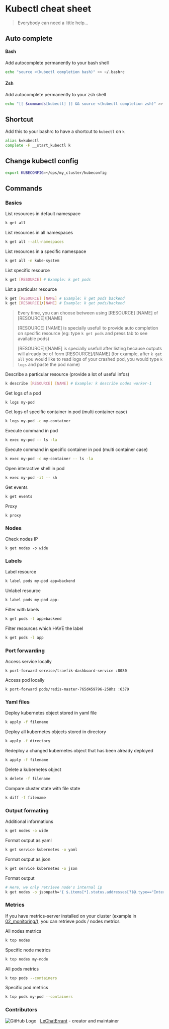 # Kubectl cheat sheet

> Everybody can need a little help...

## Auto complete

#### Bash

Add autocomplete permanently to your bash shell

```bash
echo "source <(kubectl completion bash)" >> ~/.bashrc
```

#### Zsh

Add autocomplete permanently to your zsh shell

```bash
echo "[[ $commands[kubectl] ]] && source <(kubectl completion zsh)" >> ~/.zshrc
```

## Shortcut

Add this to your bashrc to have a shortcut to  `kubectl` on `k`

```bash
alias k=kubectl
complete -F __start_kubectl k
```

## Change kubectl config

```bash
export KUBECONFIG=~/ops/my_cluster/kubeconfig
```

## Commands

### Basics

List resources in default namespace

```bash
k get all
```

List resources in all namespaces

```bash
k get all --all-namespaces
```

List resources in a specific namespace

```bash
k get all -n kube-system
```

List specific resource

```bash
k get [RESOURCE] # Example: k get pods
```

List a particular resource

```bash
k get [RESOURCE] [NAME] # Example: k get pods backend
k get [RESOURCE]/[NAME] # Example: k get pods/backend
```

> Every time, you can choose between using [RESOURCE] [NAME] of [RESOURCE]/[NAME]
>
> [RESOURCE] [NAME] is specially usefull to provide auto completion on specific resource (eg: type `k get pods` and press tab to see available pods)
>
> [RESOURCE]/[NAME] is specially usefull after listing because outputs will already be of form [RESOURCE]/[NAME] (for example, after `k get all` you would like to read logs of your crashed pod, you would type `k logs` and paste the pod name)

Describe a particular resource (provide a lot of useful infos)

```bash
k describe [RESOURCE] [NAME] # Example: k describe nodes worker-1
```

Get logs of a pod

```bash
k logs my-pod
```

Get logs of specific container in pod (multi container case)

```bash
k logs my-pod -c my-container
```

Execute command in pod

```bash
k exec my-pod -- ls -la
```

Execute command in specific container in pod (multi container case)

```bash
k exec my-pod -c my-container -- ls -la
```

Open interactive shell in pod

```bash
k exec my-pod -it -- sh
```

Get events

```bash
k get events
```

Proxy

```
k proxy
```

### Nodes

Check nodes IP

```
k get nodes -o wide
```

### Labels

Label resource

```bash
k label pods my-pod app=backend
```

Unlabel resource

```bash
k label pods my-pod app-
```

Filter with labels

```bash
k get pods -l app=backend
```

Filter resources which HAVE the label

```bash
k get pods -l app
```

### Port forwarding

Access service locally

```
k port-forward service/traefik-dashboard-service :8080
```

Access pod locally

```
k port-forward pods/redis-master-765d459796-258hz :6379
```

### Yaml files

Deploy kubernetes object stored in yaml file

```bash
k apply -f filename
```

Deploy all kubernetes objects stored in directory

```bash
k apply -f directory
```

Redeploy a changed kubernetes object that has been already deployed

```bash
k apply -f filename
```

Delete a kubernetes object

```bash
k delete -f filename
```

Compare cluster state with file state
```bash
k diff -f filename
```

### Output formating

Additional informations

```bash
k get nodes -o wide
```

Format output as yaml

```bash
k get service kubernetes -o yaml
```

Format output as json

```bash
k get service kubernetes -o json
```

Format output

```bash
# Here, we only retrieve node's internal ip
k get nodes -o jsonpath='{ $.items[*].status.addresses[?(@.type=="InternalIP")].address }'
```

### Metrics

If you have metrics-server installed on your cluster (example in [02_monitoring/](https://github.com/LeChatErrant/ops/tree/master/02_monitoring)), you can retrieve pods / nodes metrics

All nodes metrics

```bash
k top nodes
```

Specific node metrics

```bash
k top nodes my-node
```

All pods metrics

```bash
k top pods --containers
```

Specific pod metrics

```bash
k top pods my-pod --containers
```

### Contributors

![GitHub Logo](https://github.com/LeChatErrant.png?size=30) &nbsp; [LeChatErrant](https://github.com/LeChatErrant) - creator and maintainer
